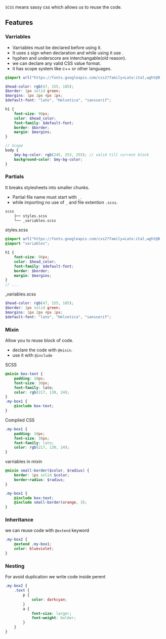 `SCSS` means sassy css which allows us to reuse the code.

## Features

### Varriables

- Varriables must be declared before using it.
- It uses `$` sign when declaration and while using it use .
- hyphen and underscore are interchangable(old reason).
- we can declare any valid CSS value format.
- it has scope system like c++ or other languages.

```scss
@import url("https://fonts.googleapis.com/css2?family=Lato:ital,wght@0,100;0,300;0,400;0,700;0,900;1,100;1,300;1,400;1,700;1,900&display=swap");

$head-color: rgb(47, 155, 185);
$border: 1px solid green;
$margins: 1px 2px 4px 1px;
$default-font: "lato", "Helvetica", "sansserif";

h1 {
	font-size: 90px;
	color: $head_color;
	font-family: $default-font;
	border: $border;
	margin: $margins;
}

// Scope
body {
	$my-bg-color: rgb(245, 253, 255); // valid till current block
	background-color: $my-bg-color;
}
```

### Partials

It breaks stylesheets into smaller chunks.

- Partial file name must start with `_`.
- while importing no use of `_` and file extention `.scss`.

```bash
scss
    ├── styles.scss
    └── _variables.scss
```

styles.scss

```scss
@import url("https://fonts.googleapis.com/css2?family=Lato:ital,wght@0,100;0,300;0,400;0,700;0,900;1,100;1,300;1,400;1,700;1,900&display=swap");
@import "variables";

h1 {
	font-size: 90px;
	color: $head_color;
	font-family: $default-font;
	border: $border;
	margin: $margins;
}
// ...
```

\_variables.scss

```scss
$head-color: rgb(47, 155, 185);
$border: 1px solid green;
$margins: 1px 2px 4px 1px;
$default-font: "lato", "Helvetica", "sansserif";
```

### Mixin

Allow you to reuse block of code.

- declare the code with `@mixin`.
- use it with `@include`

SCSS

```scss
@mixin box-text {
	padding: 10px;
	font-size: 30px;
	font-family: lato;
	color: rgb(217, 130, 24);
}
.my-box1 {
	@include box-text;
}
```

Compiled CSS

```css
.my-box1 {
	padding: 10px;
	font-size: 30px;
	font-family: lato;
	color: rgb(217, 130, 24);
}
```

varriables in mixin

```scss
@mixin small-border($color, $radius) {
	border: 1px solid $color;
	border-radius: $radius;
}

.my-box1 {
	@include box-text;
	@include small-border(orange, 3);
}
```

### Inheritance

we can reuse code with `@extend` keyword

```scss
.my-box2 {
	@extend .my-box1;
	color: blueviolet;
}
```

### Nesting

For avoid duplication we write code inside perent
```scss
.my-box2 {
	.text {
		p {
			color: darkcyan;
		}
		a {
			font-size: larger;
			font-weight: bolder;
		}
	}
}
```
